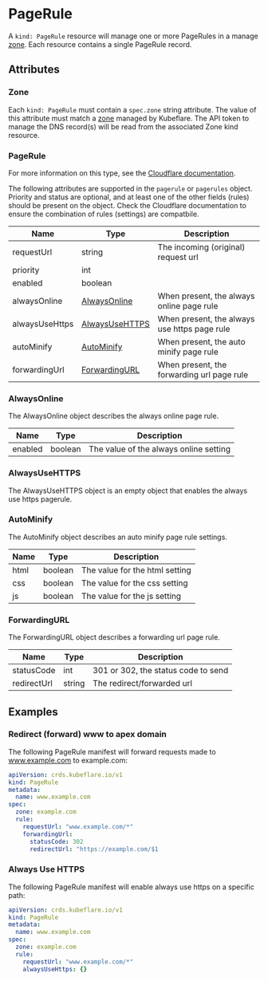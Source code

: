 # PageRule

A `kind: PageRule` resource will manage one or more PageRules in a manage [zone](../zone).
Each resource contains a single PageRule record.

## Attributes

### Zone

Each `kind: PageRule` must contain a `spec.zone` string attribute.
The value of this attribute must match a [zone](../zone) managed by Kubeflare.
The API token to manage the DNS record(s) will be read from the associated Zone kind resource.

### PageRule

For more information on this type, see the [Cloudflare documentation](https://api.cloudflare.com/#page-rules-for-a-zone-create-page-rule).

The following attributes are supported in the `pagerule` or `pagerules` object.
Priority and status are optional, and at least one of the other fields (rules) should be present on the object.
Check the Cloudflare documentation to ensure the combination of rules (settings) are compatbile.

| Name | Type | Description |
|------|------|-------------|
| requestUrl | string | The incoming (original) request url |
| priority | int | | 
| enabled | boolean | |
| alwaysOnline | [AlwaysOnline](#alwaysonline) | When present, the always online page rule
| alwaysUseHttps | [AlwaysUseHTTPS](#alwaysusehttps) | When present, the always use https page rule
| autoMinify | [AutoMinify](#autominify) | When present, the auto minify page rule
| forwardingUrl | [ForwardingURL](#forwardingurl) | When present, the forwarding url page rule

### AlwaysOnline

The AlwaysOnline object describes the always online page rule.

| Name | Type | Description |
|------|------|-------------|
| enabled | boolean | The value of the always online setting |

### AlwaysUseHTTPS

The AlwaysUseHTTPS object is an empty object that enables the always use https pagerule.

### AutoMinify 

The AutoMinify object describes an auto minify page rule settings.

| Name | Type | Description |
|------|------|-------------|
| html | boolean | The value for the html setting |
| css | boolean | The value for the css setting |
| js | boolean | The value for the js setting |


### ForwardingURL

The ForwardingURL object describes a forwarding url page rule.

| Name | Type | Description |
|------|------|-------------|
| statusCode | int | 301 or 302, the status code to send |
| redirectUrl | string | The redirect/forwarded url |


## Examples

### Redirect (forward) www to apex domain

The following PageRule manifest will forward requests made to www.example.com to example.com:

```yaml
apiVersion: crds.kubeflare.io/v1
kind: PageRule
metadata:
  name: www.example.com
spec:
  zone: example.com
  rule:
    requestUrl: "www.example.com/*"
    forwardingUrl:
      statusCode: 302
      redirectUrl: "https://example.com/$1
```

### Always Use HTTPS

The following PageRule manifest will enable always use https on a specific path:

```yaml
apiVersion: crds.kubeflare.io/v1
kind: PageRule
metadata:
  name: www.example.com
spec:
  zone: example.com
  rule:
    requestUrl: "www.example.com/*"
    alwaysUseHttps: {}
```